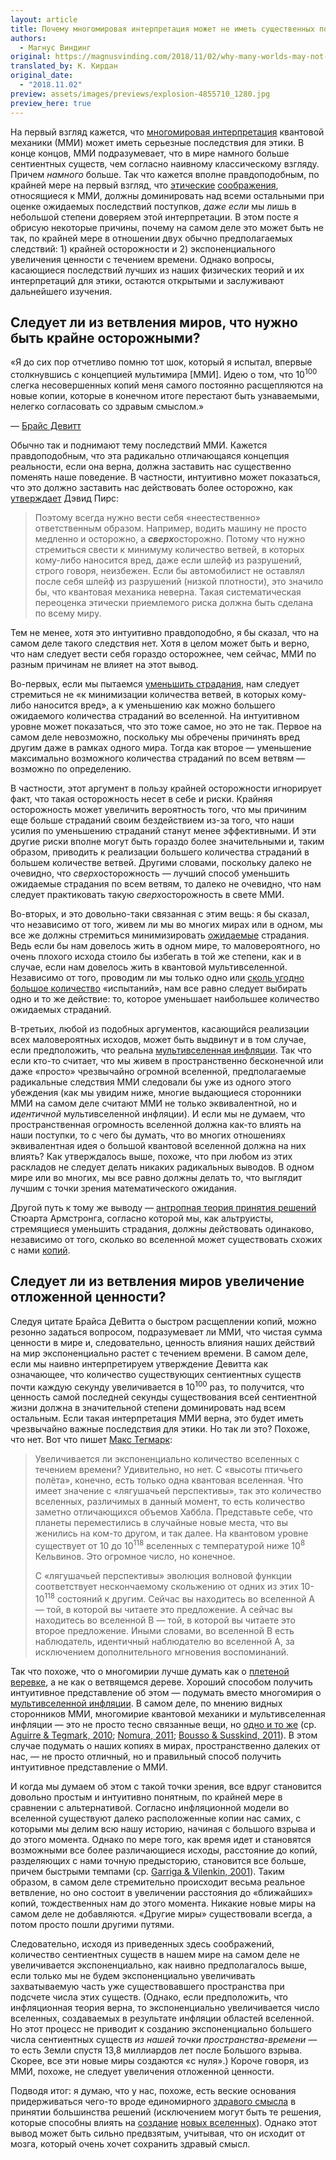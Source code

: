 ```yaml
---
layout: article
title: Почему многомировая интерпретация может не иметь существенных последствий для этики
authors:
  - Магнус Виндинг
original: https://magnusvinding.com/2018/11/02/why-many-worlds-may-not-have-significant-implications/
translated_by: К. Кирдан
original_date:
  - "2018.11.02"
preview: assets/images/previews/explosion-4855710_1280.jpg
preview_here: true
---
```

На первый взгляд кажется, что [многомировая интерпретация](https://ru.wikipedia.org/wiki/%D0%9C%D0%BD%D0%BE%D0%B3%D0%BE%D0%BC%D0%B8%D1%80%D0%BE%D0%B2%D0%B0%D1%8F_%D0%B8%D0%BD%D1%82%D0%B5%D1%80%D0%BF%D1%80%D0%B5%D1%82%D0%B0%D1%86%D0%B8%D1%8F) квантовой механики (ММИ) может иметь серьезные последствия для этики. В конце концов, ММИ подразумевает, что в мире намного больше сентиентных существ, чем согласно наивному классическому взгляду. Причем _намного_ больше. Так что кажется вполне правдоподобным, по крайней мере на первый взгляд, что [этические](https://reducingsuffering.github.io/david-pearce-quantum-ethics-suffering-in-the-multiverse.html) [соображения](https://reducing-suffering.org/two-envelopes-problem-for-brain-size-and-moral-uncertainty/#Many-worlds_interpretation), относящиеся к ММИ, должны доминировать над всеми остальными при оценке ожидаемых последствий поступков, _даже если_ мы лишь в небольшой степени доверяем этой интерпретации. В этом посте я обрисую некоторые причины, почему на самом деле это может быть не так, по крайней мере в отношении двух обычно предполагаемых следствий: 1) крайней осторожности и 2) экспоненциального увеличения ценности с течением времени. Однако вопросы, касающиеся последствий лучших из наших физических теорий и их интерпретаций для этики, остаются открытыми и заслуживают дальнейшего изучения.

## Следует ли из ветвления миров, что нужно быть крайне осторожными?

«Я до сих пор отчетливо помню тот шок, который я испытал, впервые столкнувшись с концепцией мультимира \[ММИ\]. Идею о том, что 10<sup>100</sup> слегка несовершенных копий меня самого постоянно расщепляются на новые копии, которые в конечном итоге перестают быть узнаваемыми, нелегко согласовать со здравым смыслом.»

— [Брайс Девитт](http://cqi.inf.usi.ch/qic/deWitt1970.pdf)

Обычно так и поднимают тему последствий ММИ. Кажется правдоподобным, что эта радикально отличающаяся концепция реальности, если она верна, должна заставить нас существенно поменять наше поведение. В частности, интуитивно может показаться, что это должно заставить нас действовать более осторожно, как [утверждает](https://reducingsuffering.github.io/david-pearce-quantum-ethics-suffering-in-the-multiverse.html) Дэвид Пирс:

>Поэтому всегда нужно вести себя «неестественно» ответственным образом. Например, водить машину не просто медленно и осторожно, а ***сверх***осторожно. Потому что нужно стремиться свести к минимуму количество ветвей, в которых кому-либо наносится вред, даже если шлейф из разрушений, строго говоря, неизбежен. Если бы автомобилист не оставлял после себя шлейф из разрушений (низкой плотности), это значило бы, что квантовая механика неверна. Такая систематическая переоценка этически приемлемого риска должна быть сделана по всему миру.

Тем не менее, хотя это интуитивно правдоподобно, я бы сказал, что на самом деле такого следствия нет. Хотя в целом может быть и верно, что нам следует вести себя гораздо осторожнее, чем сейчас, ММИ по разным причинам не влияет на этот вывод.

Во-первых, если мы пытаемся [уменьшить страдания](https://magnusvinding.com/2018/09/03/suffering-focused-ethics/), нам следует стремиться не «к минимизации количества ветвей, в которых кому-либо наносится вред», а к уменьшению как можно большего ожидаемого количества страданий во вселенной. На интуитивном уровне может показаться, что это тоже самое, но это не так. Первое на самом деле невозможно, поскольку мы обречены причинять вред другим даже в рамках одного мира. Тогда как второе — уменьшение максимально возможного количества страданий по всем ветвям — возможно по определению.

В частности, этот аргумент в пользу крайней осторожности игнорирует факт, что такая осторожность несет в себе и риски. Крайняя осторожность может увеличить вероятность того, что мы причиним еще больше страданий своим бездействием из-за того, что наши усилия по уменьшению страданий станут менее эффективными. И эти другие риски вполне могут быть гораздо более значительными и, таким образом, приводить к реализации большего количества страданий в большем количестве ветвей. Другими словами, поскольку далеко не очевидно, что *сверх*осторожность — лучший способ уменьшить ожидаемые страдания по всем ветвям, то далеко не очевидно, что нам следует практиковать такую ​​*сверх*осторожность в свете ММИ.

Во-вторых, и это довольно-таки связанная с этим вещь: я бы сказал, что независимо от того, живем ли мы во многих мирах или в одном, мы все же должны стремиться минимизировать [ожидаемые](https://reducingsuffering.github.io/brian-tomasik-why-maximize-expected-value.html) страдания. Ведь если бы нам довелось жить в одном мире, то маловероятного, но очень плохого исхода стоило бы избегать в той же степени, как и в случае, если нам довелось жить в квантовой мультивселенной. Независимо от того, проводим ли мы только одно или [сколь угодно большое количество](https://ru.wikipedia.org/wiki/%D0%97%D0%B0%D0%BA%D0%BE%D0%BD_%D0%B1%D0%BE%D0%BB%D1%8C%D1%88%D0%B8%D1%85_%D1%87%D0%B8%D1%81%D0%B5%D0%BB) «испытаний», нам все равно следует выбирать одно и то же действие: то, которое уменьшает наибольшее количество ожидаемых страданий.

В-третьих, любой из подобных аргументов, касающийся реализации всех маловероятных исходов, может быть выдвинут и в том случае, если предположить, что реальна [мультивселенная инфляции](https://cpb-us-w2.wpmucdn.com/campuspress.yale.edu/dist/3/1454/files/2016/02/BJPS-10fl2fu.pdf). Так что если кто-то считает, что мы живем в пространственно бесконечной или даже «просто» чрезвычайно огромной вселенной, предполагаемые радикальные следствия ММИ следовали бы уже из одного этого убеждения (как мы увидим ниже, многие выдающиеся сторонники ММИ на самом деле считают ММИ не только эквивалентной, но и _идентичной_ мультивселенной инфляции). И если мы не думаем, что пространственная огромность вселенной должна как-то влиять на наши поступки, то с чего бы думать, что во многих отношениях эквивалентная идея о большой квантовой вселенной должна на них влиять? Как утверждалось выше, похоже, что при любом из этих раскладов не следует делать никаких радикальных выводов. В одном мире или во многих, мы все равно должны делать то, что выглядит лучшим с точки зрения математического ожидания.

Другой путь к тому же выводу — [антропная теория принятия решений](https://arxiv.org/pdf/1110.6437.pdf) Стюарта Армстронга, согласно которой мы, как альтруисты, стремящиеся уменьшить страдания, должны действовать одинаково, независимо от того, сколько во вселенной может существовать схожих с нами [копий](https://reducing-suffering.org/anthropics-without-reference-classes/#Update_Feb_2015_You_are_all_your_copies).

## Следует ли из ветвления миров увеличение отложенной ценности?

Следуя цитате Брайса ДеВитта о быстром расщеплении копий, можно резонно задаться вопросом, подразумевает ли ММИ, что чистая сумма ценности в мире и, следовательно, ценность влияния наших действий на мир экспоненциально растет с течением времени. В самом деле, если мы наивно интерпретируем утверждение Девитта как означающее, что количество существующих сентиентных существ почти каждую секунду увеличивается в 10<sup>100</sup> раз, то получится, что ценность самой последней секунды существования всей сентиентной жизни должна в значительной степени доминировать над всем остальным. Если такая интерпретация ММИ верна, это будет иметь чрезвычайно важные последствия для этики. Но так ли это? Похоже, что нет. Вот что пишет [Макс Тегмарк](http://space.mit.edu/home/tegmark/PDF/multiverse_sciam.pdf):

>Увеличивается ли экспоненциально количество вселенных с течением времени? Удивительно, но нет. С «высоты птичьего полёта», конечно, есть только одна квантовая вселенная. Что имеет значение с «лягушачьей перспективы», так это количество вселенных, различимых в данный момент, то есть количество заметно отличающихся объемов Хаббла. Представьте себе, что планеты переместились в случайные новые места, что вы женились на ком-то другом, и так далее. На квантовом уровне существует от 10 до 10<sup>118</sup> вселенных с температурой ниже 10<sup>8</sup> Кельвинов. Это огромное число, но конечное.
>
>С «лягушачьей перспективы» эволюция волновой функции соответствует нескончаемому скольжению от одних из этих 10-10<sup>118</sup> состояний к другим. Сейчас вы находитесь во вселенной A — той, в которой вы читаете это предложение. А сейчас вы находитесь во вселенной B — той, в которой вы читаете это второе предложение. Иными словами, во вселенной B есть наблюдатель, идентичный наблюдателю во вселенной A, за исключением дополнительного мгновения воспоминаний.

Так что похоже, что о многомирии лучше думать как о [плетеной веревке](http://www.askamathematician.com/2011/11/q-according-to-the-many-worlds-interpretation-every-event-creates-new-universes-where-does-the-energy-and-matter-for-the-new-universes-come-from/), а не как о ветвящемся дереве. Хороший способом получить интуитивное представление об этом — подумать вместо многомирия о [мультивселенной инфляции](https://cpb-us-w2.wpmucdn.com/campuspress.yale.edu/dist/3/1454/files/2016/02/BJPS-10fl2fu.pdf). В самом деле, по мнению видных сторонников ММИ, многомирие квантовой механики и мультивселенная инфляции — это не просто тесно связанные вещи, но [одно и то же](http://www.preposterousuniverse.com/blog/2011/05/26/are-many-worlds-and-the-multiverse-the-same-idea/) (ср. [Aguirre & Tegmark, 2010](https://arxiv.org/pdf/1008.1066.pdf); [Nomura, 2011](https://arxiv.org/abs/1104.2324); [Bousso & Susskind, 2011](https://arxiv.org/abs/1105.3796)). В этом случае подумать о наших копиях в мирах, пространственно далеких от нас, — не просто отличный, но и правильный способ получить интуитивное представление о ММИ.

И когда мы думаем об этом с такой точки зрения, все вдруг становится довольно простым и интуитивно понятным, по крайней мере в сравнении с альтернативой. Согласно инфляционной модели во вселенной существуют далеко расположенные копии нас самих, с которыми мы делим всю нашу историю, начиная с большого взрыва и до этого момента. Однако по мере того, как время идет и становятся возможными все более различающиеся исходы, расстояние до копий, разделяющих с нами точную предысторию, становится все больше, причем быстрыми темпами (ср. [Garriga & Vilenkin, 2001](https://arxiv.org/abs/gr-qc/0102010)). Таким образом, в самом деле стремительно происходит весьма реальное ветвление, но оно состоит в увеличении расстояния до «ближайших» копий, тождественных нам до этого момента. Никакие новые миры на самом деле не добавляются. «Другие миры» существовали всегда, а потом просто пошли другими путями.

Следовательно, исходя из приведенных здесь соображений, количество сентиентных существ в нашем мире на самом деле не увеличивается экспоненциально, как наивно предполагалось выше, если только мы не будем экспоненциально увеличивать захватываемую часть уже существовавшего пространства при подсчете числа этих существ. (Однако, если предположить, что инфляционная теория верна, то экспоненциально увеличивается число вселенных, создаваемых в результате инфляции областей вселенной. Но этот процесс не приводит к созданию экспоненциально большего числа сентиентных существ _из нашей точки пространства-времени_ — то есть Земли спустя 13,8 миллиардов лет после Большого взрыва. Скорее, все эти новые миры создаются «с нуля».) Короче говоря, из ММИ, похоже, не следует увеличения отложенной ценности.

Подводя итог: я думаю, что у нас, похоже, есть веские основания придерживаться чего-то вроде единомирного [здравого смысла](https://reducingsuffering.github.io/eliezer-yudkowsky-living-in-many-worlds.html) в принятии большинства решений (исключением могут быть те решения, которые способны влиять на [создание](https://reducing-suffering.org/lab-universes-creating-infinite-suffering/) [новых вселенных](https://magnusvinding.com/2017/12/01/suffering-infinity-and-universe-anti-natalism/)). Однако этот вывод может быть сильно предвзятым, учитывая, что он исходит от мозга, который очень хочет сохранить здравый смысл.
